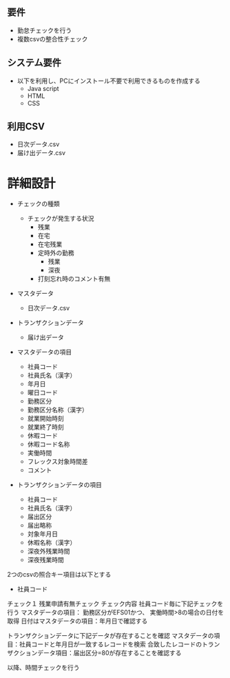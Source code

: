 ## 要件

* 勤怠チェックを行う
* 複数csvの整合性チェック

## システム要件

* 以下を利用し、PCにインストール不要で利用できるものを作成する
    * Java script
    * HTML
    * CSS

## 利用CSV
* 日次データ.csv
* 届け出データ.csv

# 詳細設計

* チェックの種類
    * チェックが発生する状況
        * 残業
        * 在宅
        * 在宅残業
        * 定時外の勤務
            * 残業
            * 深夜
        * 打刻忘れ時のコメント有無

* マスタデータ
    * 日次データ.csv
* トランザクションデータ
    * 届け出データ

* マスタデータの項目
    * 社員コード
    * 社員氏名（漢字）
    * 年月日
    * 曜日コード
    * 勤務区分
    * 勤務区分名称（漢字）
    * 就業開始時刻
    * 就業終了時刻
    * 休暇コード
    * 休暇コード名称
    * 実働時間
    * フレックス対象時間差
    * コメント
* トランザクションデータの項目
    * 社員コード
    * 社員氏名（漢字）
    * 届出区分
    * 届出略称
    * 対象年月日
    * 休暇名称（漢字）
    * 深夜外残業時間
    * 深夜残業時間

2つのcsvの照合キー項目は以下とする
* 社員コード

チェック１
残業申請有無チェック
チェック内容
社員コード毎に下記チェックを行う
マスタデータの項目：
勤務区分がEFS01かつ、
実働時間>8の場合の日付を取得
日付はマスタデータの項目：年月日で確認する

トランザクションデータに下記データが存在することを確認
マスタデータの項目：社員コードと年月日が一致するレコードを検索
合致したレコードのトランザクションデータ項目：届出区分=80が存在することを確認する

以降、時間チェックを行う

